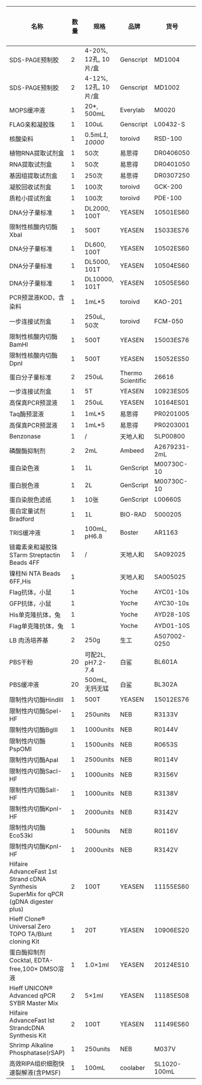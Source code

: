 | 名称                                                                                   | 数量  | 规格                | 品牌                | 货号           | 批次号          | 保存条件 | 登记日期     |
| ------------------------------------------------------------------------------------ | --- | ----------------- | ----------------- | ------------ | ------------ | ---- | -------- |
| SDS-PAGE预制胶                                                                          | 2   | 4-20%, 12孔, 10片/盒 | Genscript         | MD1004       | C33222501    | 4    |          |
| SDS-PAGE预制胶                                                                          | 2   | 4-12%, 12孔, 10片/盒 | Genscript         | MD1002       | C33122505    | 4    |          |
| MOPS缓冲液                                                                              | 1   | 20*, 500mL        | Everylab          | M0020        | 20250408     | 4    |          |
| FLAG亲和凝胶珠                                                                            | 1   | 100uL             | Genscript         | L00432-S     | 2503K043     | 4    |          |
| 核酸染料                                                                                 | 1   | 0.5mL*1, 10000*   | toroivd           | RSD-100      | 231108L02-01 | RT   |          |
| 植物RNA提取试剂盒                                                                           | 1   | 50次               | 易思得               | DR0406050    | /            | RT   |          |
| RNA提取试剂盒                                                                             | 1   | 50次               | 易思得               | DR0401050    | /            | RT   |          |
| 基因组提取试剂盒                                                                             | 1   | 250次              | 易思得               | DR0307250    | /            | RT   |          |
| 凝胶回收试剂盒                                                                              | 1   | 100次              | toroivd           | GCK-200      | C51232001    | RT   |          |
| 质粒小提试剂盒                                                                              | 1   | 100次              | toroivd           | PDE-100      | B020110      | RT   |          |
| DNA分子量标准                                                                             | 1   | DL2000, 100T      | YEASEN            | 10501ES60    | G1502780     | -20  |          |
| 限制性核酸内切酶XbaI                                                                         | 1   | 500T              | YEASEN            | 15033ES76    | F5514040     | -20  |          |
| DNA分子量标准                                                                             | 1   | DL600, 100T       | YEASEN            | 10502ES60    | G1503090     | -20  |          |
| DNA分子量标准                                                                             | 1   | DL5000, 101T      | YEASEN            | 10504ES60    | G2510560     | -20  |          |
| DNA分子量标准                                                                             | 1   | DL10000, 101T     | YEASEN            | 10505ES60    | G141311      | -20  |          |
| PCR预混液KOD，含染料                                                                        | 1   | 1mL*5             | toroivd           | KAO-201      | 430900       | -20  |          |
| 一步连接试剂盒                                                                              | 1   | 250uL, 50次        | toroivd           | FCM-050      | B23102010    | -20  |          |
| 限制性核酸内切酶BamHI                                                                        | 1   | 500T              | YEASEN            | 15003ES76    | F2419111     | -20  |          |
| 限制性核酸内切酶DpnI                                                                         | 1   | 500T              | YEASEN            | 15052ES50    | F2513130     | -20  |          |
| 蛋白分子量标准                                                                              | 2   | 250uL             | Thermo Scientific | 26616        | 2969018      | -20  |          |
| 一步连接试剂盒                                                                              | 1   | 5T                | YEASEN            | 10923ES05    | H3519010     | -20  |          |
| 高保真PCR预混液                                                                            | 1   | 250uL             | YEASEN            | 10164ES01    | H0430151     | -20  |          |
| Taq酶预混液                                                                              | 1   | 1mL*5             | 易思得               | PR0201005    | 20250119     | -20  |          |
| 高保真PCR预混液                                                                            | 1   | 1mL*5             | 易思得               | PR0203001    | /            | -20  |          |
| Benzonase                                                                            | 1   | /                 | 天地人和              | SLP00800     | E25041503    | -20  |          |
| 磷酸酶抑制剂                                                                               | 2   | 2mL               | Ambeed            | A2679231-2mL | A2679231-QH3 | -20  |          |
| 蛋白染色液                                                                                | 1   | 1L                | GenScript         | M00730C-10   |              | RT   |          |
| 蛋白脱色液                                                                                | 1   | 2L                | GenScript         | M00730C-10   |              | RT   |          |
| 蛋白染脱色滤纸                                                                              | 1   | 10张               | GenScript         | L00660S      |              | RT   |          |
| 蛋白定量试剂Bradford                                                                       | 1   | 1L                | BIO-RAD           | 5000205      | 64652597     | 4    |          |
| TRIS缓冲液                                                                              | 1   | 100mL, pH6.8      | Boster            | AR1163       |              | RT   |          |
| 链霉素亲和凝胶珠STarm Streptactin Beads 4FF                                                  | 1   | /                 | 天地人和              | SA092025     |              | 4    |          |
| 镍柱Ni NTA Beads 6FF,His                                                               | 1   |                   | 天地人和              | SA005025     |              | 4    |          |
| Flag抗体，小鼠                                                                            | 1   |                   | Yoche             | AYC01-10s    |              | -20  |          |
| GFP抗体，小鼠                                                                             | 1   |                   | Yoche             | AYC30-10s    |              | -20  |          |
| His单克隆抗体，兔                                                                           | 1   |                   | Yoche             | AYD28-10S    |              | -20  |          |
| Flag单克隆抗体，兔                                                                          | 1   |                   | Yoche             | AYD01-10S    |              | -20  |          |
| LB 肉汤培养基                                                                             | 2   | 250g              | 生工                | A507002-0250 |              | RT   |          |
| PBS干粉                                                                                | 20  | 可配2L, pH7.2-7.4   | 白鲨                | BL601A       | 26824437V    | RT   |          |
| PBS缓冲液                                                                               | 20  | 500mL, 无钙无锰       | 白鲨                | BL302A       | 06925968AG   | RT   |          |
| 限制性内切酶HindIII                                                                        | 1   | 500T              | YEASEN            | 15012ES76    | F7408120     | -20  |          |
| 限制性内切酶SpeI-HF                                                                        | 1   | 250units          | NEB               | R3133V       | 10250222     | -20  |          |
| 限制性内切酶BglII                                                                          | 1   | 1000units         | NEB               | R0144V       | 10247511     | -20  |          |
| 限制性内切酶PspOMI                                                                         | 1   | 1500units         | NEB               | R0653S       | 10261358     | -20  |          |
| 限制性内切酶ApaI                                                                           | 1   | 2500units         | NEB               | R0114V       | 10253156     | -20  |          |
| 限制性内切酶SacI-HF                                                                        | 1   | 1000units         | NEB               | R3156V       | 10263808     | -20  |          |
| 限制性内切酶SalI-HF                                                                        | 1   | 1000units         | NEB               | R3138V       | 10265442     | -20  |          |
| 限制性内切酶KpnI-HF                                                                        | 1   | 2000units         | NEB               | R3142V       | 10265443     | -20  |          |
| 限制性内切酶Eco53kl                                                                        | 1   | 500units          | NEB               | R0116V       | 10275143     | -20  | 20250716 |
| 限制性内切酶KpnI-HF                                                                        | 1   | 2000units         | NEB               | R3142V       | 10265443     | -20  | 20250716 |
| Hifaire AdvanceFast 1st Strand cDNA Synthesis SuperMix for qPCR (gDNA digester plus) | 2   | 100T              | YEASEN            | 11155ES60    | H5505300     | -20  | 20250722 |
| Hieff Clone® Universal Zero TOPO TA/Blunt cloning Kit                                | 1   | 20T               | YEASEN            | 10906ES20    | H6518260     | -20  | 20250722 |
| 蛋白酶抑制剂Cocktal, EDTA-free,100× DMSO溶液                                                 | 1   | 1.0×1ml           | YEASEN            | 20124ES10    | I5528070     | -20  | 20250722 |
| Hieff UNICON® Advanced qPCR SYBR Master Mix                                          | 2   | 5×1ml             | YEASEN            | 11185ES08    | H6501260     | -20  | 20250722 |
| Hifaire AdvanceFast lst StrandcDNA Synthesis Kit                                     | 2   | 100T              | YEASEN            | 11149ES60    | H6504270     | -20  | 20250722 |
| Shrimp Alkaline Phosphatase(rSAP)                                                    | 1   | 250units          | NEB               | M037V        | 10279503     | -20  | 20250726 |
| 高效RIPA组织细胞快速裂解液(含PMSF)                                                               | 1   | 100mL             | coolaber          | SL1020-100mL | SL351112100  | -20  | 20250729 |
